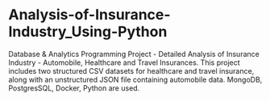 # Analysis-of-Insurance-Industry_Using-Python
Database &amp; Analytics Programming Project - Detailed Analysis of Insurance Industry - Automobile, Healthcare and Travel Insurances. This project includes two structured CSV datasets for healthcare and travel insurance, along with an unstructured JSON file containing automobile data. MongoDB, PostgresSQL, Docker, Python are used.
